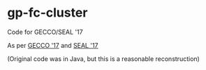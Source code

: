# gp-fc-cluster
Code for GECCO/SEAL '17

As per [GECCO '17](http://homepages.ecs.vuw.ac.nz/~lensenandr/publication/2017-04-19-Improving-k-means-clustering-with-genetic-programming-for-feature-construction)
and [SEAL '17](http://homepages.ecs.vuw.ac.nz/~lensenandr/publication/2017-11-10-New-Representations-in-Genetic-Programming-for-Feature-Construction-in-k-Means-Clustering)

(Original code was in Java, but this is a reasonable reconstruction)
